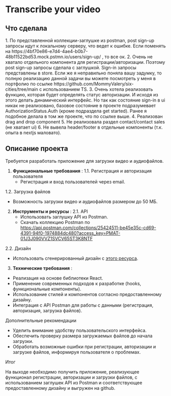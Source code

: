 <h1>Transcribe your video</h1>

<section>
   <h2>Что сделала</h2>
   <p> 1. По представленной коллекции-заглушке из postman, post sign-up запросы идут к локальному серверу, что ведет к ошибке. Если поменять на https://4bf70e86-e7d4-4ae4-b0b7-48b11522bd53.mock.pstmn.io/users/sign-up/ , то все ок.
      2. Очень не хватало отдельного компонента для регистрации/авторизации. Поэтому post sign-up запросы сделала с заглушкой. Sign-in запросы представлены в store. Если же я неправильно поняла вашу задумку, то полную реализацию данной задачи вы можете посмотреть у меня в портфолио по ссылке https://github.com/MommyValery/six-cities/tree/main с использованием TS. 
      3. Очень хотела реализовать функцию, которая будет определять статус авторизации. И исходя из этого делать динамический интерфейс. Но так как состояние sign-in в ui никак не реализовано, базовое состояние в проекте подразумевает AuthorizationStatus.Auth (кроме подраздела get started). Ранее я подобное делала в том же проекте, что по ссылке выше.
      4. Реализован drag and drop component 
      5. Не реализовала раздел contact/contact sales (не хватает ui) 
      6. Не вывела header/footer в отдельные компоненты (т.к. опыта в nextjs маловато).</p>
</section>

<h2>Описание проекта</h2>
Требуется разработать приложение для загрузки видео и аудиофайлов.

1. **Функциональные требования** :
1.1. Регистрация и авторизация пользователя
     - Регистрация и вход пользователей через email.

1.2. Загрузка файлов
   - Возможность загрузки видео и аудиофайлов размером до 50 МБ.

2. **Инструменты и ресурсы** :
2.1. API
   - Использовать заглушку API из Postman. 
   - Скачать коллекцию Postman по https://api.postman.com/collections/25424511-be45e35c-cd69-4391-94f0-1974884dc480?access_key=PMAT-01J3J090VVZ1SVCV65ST3K8NTF 

2.2. Дизайн
   - Использовать сгенерированный дизайн с [этого ресурса](https://v0.dev/t/14YPoELiXnt).

3. **Технические требования** :
- Реализация на основе библиотеки React.
- Применение современных подходов к разработке (hooks, функциональные компоненты).
- Использование стилей и компонентов согласно предоставленному дизайну.
- Интеграция с API Postman для работы с данными (регистрация, авторизация, загрузка файлов).

Дополнительные рекомендации

- Уделить внимание удобству пользовательского интерфейса.
- Обеспечить проверку размера загружаемых файлов до начала загрузки.
- Обработать возможные ошибки при регистрации, авторизации и загрузке файлов, информируя пользователя о проблемах.

Итог

На выходе необходимо получить приложение, реализующее функционал регистрации, авторизации и загрузки файлов, с использованием заглушек API из Postman и соответствующее предоставленному дизайну и выгружен на github. 
